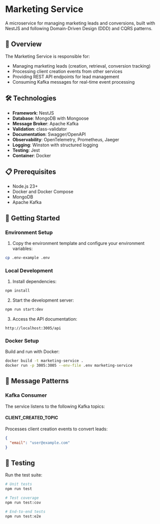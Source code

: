 # Marketing Service

A microservice for managing marketing leads and conversions, built with NestJS and following Domain-Driven Design (DDD) and CQRS patterns.

## 🚀 Overview

The Marketing Service is responsible for:
- Managing marketing leads (creation, retrieval, conversion tracking)
- Processing client creation events from other services
- Providing REST API endpoints for lead management
- Consuming Kafka messages for real-time event processing

## 🛠️ Technologies

- **Framework**: NestJS
- **Database**: MongoDB with Mongoose
- **Message Broker**: Apache Kafka
- **Validation**: class-validator
- **Documentation**: Swagger/OpenAPI
- **Observability**: OpenTelemetry, Prometheus, Jaeger
- **Logging**: Winston with structured logging
- **Testing**: Jest
- **Container**: Docker

## 📋 Prerequisites

- Node.js 23+
- Docker and Docker Compose
- MongoDB
- Apache Kafka

## 🚀 Getting Started

### Environment Setup

1. Copy the environment template and configure your environment variables:
```bash
cp .env-example .env
```

### Local Development

1. Install dependencies:
```bash
npm install
```

2. Start the development server:
```bash
npm run start:dev
```

3. Access the API documentation:
```
http://localhost:3005/api
```

### Docker Setup

Build and run with Docker:
```bash
docker build -t marketing-service .
docker run -p 3005:3005 --env-file .env marketing-service
```

## 🔄 Message Patterns

### Kafka Consumer

The service listens to the following Kafka topics:

#### CLIENT_CREATED_TOPIC
Processes client creation events to convert leads:
```json
{
  "email": "user@example.com"
}
```

## 🧪 Testing

Run the test suite:
```bash
# Unit tests
npm run test

# Test coverage
npm run test:cov

# End-to-end tests
npm run test:e2e
```
